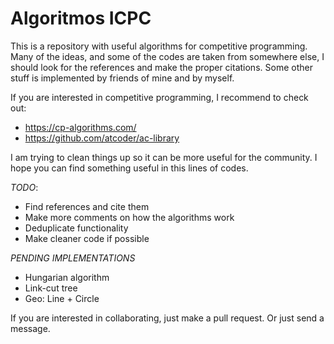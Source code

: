 # Algoritmos ICPC

This is a repository with useful algorithms for competitive programming.
Many of the ideas, and some of the codes are taken from somewhere else, I should look for the references and make the proper citations.
Some other stuff is implemented by friends of mine and by myself.

If you are interested in competitive programming, I recommend to check out:
- https://cp-algorithms.com/
- https://github.com/atcoder/ac-library


I am trying to clean things up so it can be more useful for the community. 
I hope you can find something useful in this lines of codes.

*TODO*:
* Find references and cite them
* Make more comments on how the algorithms work
* Deduplicate functionality
* Make cleaner code if possible

*PENDING IMPLEMENTATIONS*
* Hungarian algorithm
* Link-cut tree
* Geo: Line + Circle 

If you are interested in collaborating, just make a pull request.
Or just send a message.
